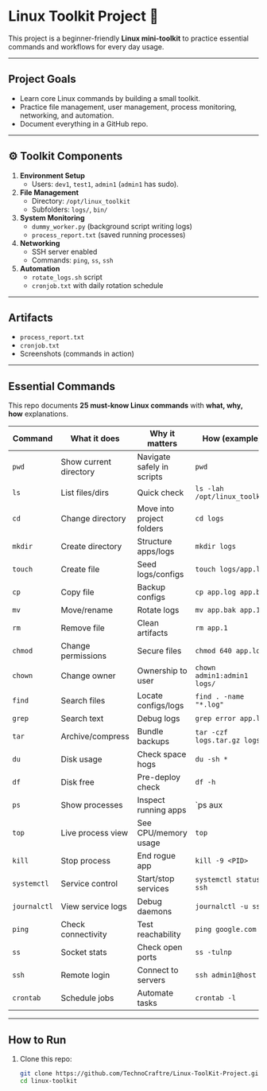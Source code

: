 # Linux Toolkit Project 🐧

This project is a beginner-friendly **Linux mini-toolkit** to practice essential commands and workflows for every day usage.

---

## Project Goals
- Learn core Linux commands by building a small toolkit.
- Practice file management, user management, process monitoring, networking, and automation.
- Document everything in a GitHub repo.

---

## ⚙️ Toolkit Components
1. **Environment Setup**
   - Users: `dev1`, `test1`, `admin1` (`admin1` has sudo).
2. **File Management**
   - Directory: `/opt/linux_toolkit`
   - Subfolders: `logs/`, `bin/`
3. **System Monitoring**
   - `dummy_worker.py` (background script writing logs)
   - `process_report.txt` (saved running processes)
4. **Networking**
   - SSH server enabled
   - Commands: `ping`, `ss`, `ssh`
5. **Automation**
   - `rotate_logs.sh` script
   - `cronjob.txt` with daily rotation schedule

---

## Artifacts
- `process_report.txt`
- `cronjob.txt`
- Screenshots (commands in action)

---

## Essential Commands
This repo documents **25 must-know Linux commands** with **what, why, how** explanations.

| Command | What it does | Why it matters | How (example) |
|---------|--------------|----------------|---------------|
| `pwd`   | Show current directory | Navigate safely in scripts | `pwd` |
| `ls`    | List files/dirs | Quick check | `ls -lah /opt/linux_toolkit` |
| `cd`    | Change directory | Move into project folders | `cd logs` |
| `mkdir` | Create directory | Structure apps/logs | `mkdir logs` |
| `touch` | Create file | Seed logs/configs | `touch logs/app.log` |
| `cp`    | Copy file | Backup configs | `cp app.log app.bak` |
| `mv`    | Move/rename | Rotate logs | `mv app.bak app.1` |
| `rm`    | Remove file | Clean artifacts | `rm app.1` |
| `chmod` | Change permissions | Secure files | `chmod 640 app.log` |
| `chown` | Change owner | Ownership to user | `chown admin1:admin1 logs/` |
| `find`  | Search files | Locate configs/logs | `find . -name "*.log"` |
| `grep`  | Search text | Debug logs | `grep error app.log` |
| `tar`   | Archive/compress | Bundle backups | `tar -czf logs.tar.gz logs/` |
| `du`    | Disk usage | Check space hogs | `du -sh *` |
| `df`    | Disk free | Pre-deploy check | `df -h` |
| `ps`    | Show processes | Inspect running apps | `ps aux | head` |
| `top`   | Live process view | See CPU/memory usage | `top` |
| `kill`  | Stop process | End rogue app | `kill -9 <PID>` |
| `systemctl` | Service control | Start/stop services | `systemctl status ssh` |
| `journalctl` | View service logs | Debug daemons | `journalctl -u ssh` |
| `ping`  | Check connectivity | Test reachability | `ping google.com` |
| `ss`    | Socket stats | Check open ports | `ss -tulnp` |
| `ssh`   | Remote login | Connect to servers | `ssh admin1@host` |
| `crontab` | Schedule jobs | Automate tasks | `crontab -l` |

---

## How to Run
1. Clone this repo:
   ```bash
   git clone https://github.com/TechnoCraftre/Linux-ToolKit-Project.git
   cd linux-toolkit

